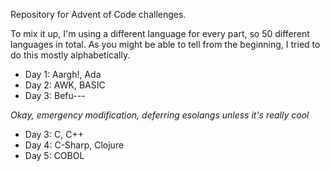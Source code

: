 Repository for Advent of Code challenges.

To mix it up, I'm using a different language for every part, so 50 different languages in total. As
you might be able to tell from the beginning, I tried to do this mostly alphabetically.

* Day 1: Aargh!, Ada
* Day 2: AWK, BASIC
* Day 3: Befu---

*Okay, emergency modification, deferring esolangs unless it's really cool*
* Day 3: C, C++
* Day 4: C-Sharp, Clojure
* Day 5: COBOL
